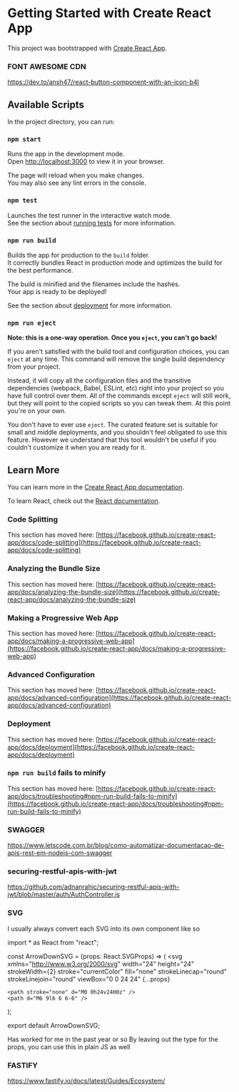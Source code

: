 # Getting Started with Create React App

This project was bootstrapped with [Create React App](https://github.com/facebook/create-react-app).

### FONT AWESOME CDN

<script src="https://kit.fontawesome.com/2d204445ca.js"></script>

https://dev.to/ansh47/react-button-component-with-an-icon-b4l


## Available Scripts




In the project directory, you can run:

### `npm start`

Runs the app in the development mode.\
Open [http://localhost:3000](http://localhost:3000) to view it in your browser.

The page will reload when you make changes.\
You may also see any lint errors in the console.

### `npm test`

Launches the test runner in the interactive watch mode.\
See the section about [running tests](https://facebook.github.io/create-react-app/docs/running-tests) for more information.

### `npm run build`

Builds the app for production to the `build` folder.\
It correctly bundles React in production mode and optimizes the build for the best performance.

The build is minified and the filenames include the hashes.\
Your app is ready to be deployed!

See the section about [deployment](https://facebook.github.io/create-react-app/docs/deployment) for more information.

### `npm run eject`

**Note: this is a one-way operation. Once you `eject`, you can't go back!**

If you aren't satisfied with the build tool and configuration choices, you can `eject` at any time. This command will remove the single build dependency from your project.

Instead, it will copy all the configuration files and the transitive dependencies (webpack, Babel, ESLint, etc) right into your project so you have full control over them. All of the commands except `eject` will still work, but they will point to the copied scripts so you can tweak them. At this point you're on your own.

You don't have to ever use `eject`. The curated feature set is suitable for small and middle deployments, and you shouldn't feel obligated to use this feature. However we understand that this tool wouldn't be useful if you couldn't customize it when you are ready for it.

## Learn More

You can learn more in the [Create React App documentation](https://facebook.github.io/create-react-app/docs/getting-started).

To learn React, check out the [React documentation](https://reactjs.org/).

### Code Splitting

This section has moved here: [https://facebook.github.io/create-react-app/docs/code-splitting](https://facebook.github.io/create-react-app/docs/code-splitting)

### Analyzing the Bundle Size

This section has moved here: [https://facebook.github.io/create-react-app/docs/analyzing-the-bundle-size](https://facebook.github.io/create-react-app/docs/analyzing-the-bundle-size)

### Making a Progressive Web App

This section has moved here: [https://facebook.github.io/create-react-app/docs/making-a-progressive-web-app](https://facebook.github.io/create-react-app/docs/making-a-progressive-web-app)

### Advanced Configuration

This section has moved here: [https://facebook.github.io/create-react-app/docs/advanced-configuration](https://facebook.github.io/create-react-app/docs/advanced-configuration)

### Deployment

This section has moved here: [https://facebook.github.io/create-react-app/docs/deployment](https://facebook.github.io/create-react-app/docs/deployment)

### `npm run build` fails to minify



This section has moved here: [https://facebook.github.io/create-react-app/docs/troubleshooting#npm-run-build-fails-to-minify](https://facebook.github.io/create-react-app/docs/troubleshooting#npm-run-build-fails-to-minify)


### SWAGGER

https://www.letscode.com.br/blog/como-automatizar-documentacao-de-apis-rest-em-nodejs-com-swagger

### securing-restful-apis-with-jwt

https://github.com/adnanrahic/securing-restful-apis-with-jwt/blob/master/auth/AuthController.js

### SVG


I usually always convert each SVG into its own component like so

import * as React from "react";

const ArrowDownSVG = (props: React.SVGProps<SVGSVGElement>) => (
  <svg
    xmlns="http://www.w3.org/2000/svg"
    width="24"
    height="24"
    strokeWidth={2}
    stroke="currentColor"
    fill="none"
    strokeLinecap="round"
    strokeLinejoin="round"
    viewBox="0 0 24 24"
    {...props}
  >
    <path stroke="none" d="M0 0h24v24H0z" />
    <path d="M6 9l6 6 6-6" />
  </svg>
);

export default ArrowDownSVG;

Has worked for me in the past year or so By leaving out the type for the props, you can use this in plain JS as well

### FASTIFY

https://www.fastify.io/docs/latest/Guides/Ecosystem/
